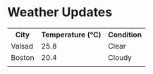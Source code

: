 # Weather Updates

<!-- WEATHER-UPDATE-START -->
<table><tr><th>City</th><th>Temperature (°C)</th><th>Condition</th></tr><tr><td>Valsad</td><td>25.8</td><td>Clear</td></tr><tr><td>Boston</td><td>20.4</td><td>Cloudy</td></tr><tr><td></td><td></td><td></td></tr></table>
<!-- WEATHER-UPDATE-END -->
